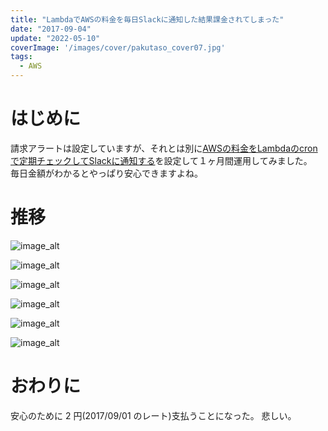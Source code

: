 ```yaml
---
title: "LambdaでAWSの料金を毎日Slackに通知した結果課金されてしまった"
date: "2017-09-04"
update: "2022-05-10"
coverImage: '/images/cover/pakutaso_cover07.jpg'
tags:
  - AWS
---
```

# はじめに
請求アラートは設定していますが、それとは別に[AWSの料金をLambdaのcronで定期チェックしてSlackに通知する](http://qiita.com/saku/items/fc6b70a420a5c510de2b)を設定して１ヶ月間運用してみました。  
毎日金額がわかるとやっぱり安心できますよね。

# 推移

![image_alt](/images/aws-0001/2017-09-04-4.png)

![image_alt](/images/aws-0001/2017-09-04-5.png)

![image_alt](/images/aws-0001/2017-09-04-6.png)

![image_alt](/images/aws-0001/2017-09-04-7.png)

![image_alt](/images/aws-0001/2017-09-04-8.png)

![image_alt](/images/aws-0001/2017-09-04-9.png)

# おわりに
安心のために 2 円(2017/09/01 のレート)支払うことになった。
悲しい。
